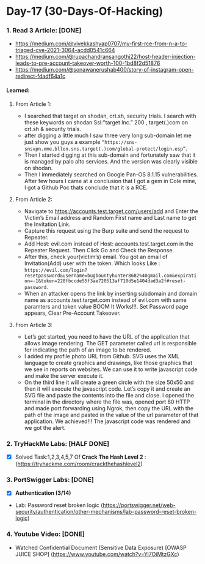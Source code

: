 # Day-17 (30-Days-Of-Hacking)

### 1. Read 3 Article: [DONE]

- https://medium.com/@vivekkashyap0707/my-first-rce-from-n-a-to-triaged-cve-2021-3064-acdd0541c664
- https://medium.com/@rupachandransangothi22/host-header-injection-leads-to-pre-account-takeover-worth-100-1bd8f2d51876
- https://medium.com/@sonawanerushab400/story-of-instagram-open-redirect-fdadf64a1c

#### Learned:

1. From Article 1:
      - I searched that target on shodan, crt.sh, security trials. I search with these keywords on shodan Ssl:”target Inc.” 200 , target(.)com on crt.sh & security trials.
      - after digging a little much I saw three very long sub-domain let me just show you guys a example `“https://sns-snsvpn.nme.bllon.sns.target(.)com/global-protect/login.esp”`.
      - Then I started digging at this sub-domain and fortunately saw that it is managed by palo alto services. And the version was clearly visible on shodan.
      - Then I immediately searched on Google Pan-OS 8.1.15 vulnerabilities. After few hours I came at a conclusion that I got a gem in Cole mine, I got a Github Poc thats conclude that it is a RCE.	
     
2. From Article 2:
    - Navigate to https://accounts.test.target.com/users/add and Enter the Victim’s Email address and Random First name and Last name to get the Invitation Link.
    - Capture this request using the Burp suite and send the request to Repeater. 
    - Add Host: evil.com instead of Host: accounts.test.target.com in the Repeater Request. Then Click Go and Check the Response.
    - After this, check your(victim’s) email. You got an email of Invitation(Add) user with the token. Which looks Like : `https://evil.com/login?resetpassword&username=bugbountyhunter8682%40gmail.com&expiration=-1&token=228fbccde55f3ae720513af710d5e1404dad3a2f#reset-password`.
    - When an attacker opens the link by inserting subdomain and domain name as accounts.test.target.com instead of evil.com with same paramters and token value BOOM It Works!!!. Set Password page appears, Clear Pre-Account Takeover.

3. From Article 3:
    - Let’s get started, you need to have the URL of the application that allows image rendering. The GET parameter called url is responsible for indicating the path of an image to be rendered.
    - I added my profile photo URL from Github. SVG uses the XML language to create graphics and drawings, like those graphics that we see in reports on websites. We can use it to write javascript code and make the server execute it.
    - On the third line it will create a green circle with the size 50x50 and then it will execute the javascript code. Let’s copy it and create an SVG file and paste the contents into the file and close. I opened the terminal in the directory where the file was, opened port 80 HTTP and made port forwarding using Ngrok, then copy the URL with the path of the image and pasted in the value of the url parameter of that application. We achieved!!! The javascript code was rendered and we got the alert.


### 2. TryHackMe Labs: [HALF DONE]

 - [X] Solved Task:1,2,3,4,5,7 Of **Crack The Hash Level 2** : (https://tryhackme.com/room/crackthehashlevel2)

### 3. PortSwigger Labs: [DONE]

 - [X] **Authentication (3/14)**
 -  Lab: Password reset broken logic   (https://portswigger.net/web-security/authentication/other-mechanisms/lab-password-reset-broken-logic)

### 4. Youtube Video: [DONE]

- Watched Confidential Document (Sensitive Data Exposure) [OWASP JUICE SHOP] (https://www.youtube.com/watch?v=Yi7OiMtzGXc)
